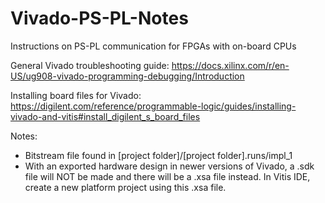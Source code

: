 # Vivado-PS-PL-Notes
Instructions on PS-PL communication for FPGAs with on-board CPUs

General Vivado troubleshooting guide:
https://docs.xilinx.com/r/en-US/ug908-vivado-programming-debugging/Introduction

Installing board files for Vivado:
https://digilent.com/reference/programmable-logic/guides/installing-vivado-and-vitis#install_digilent_s_board_files

Notes:

- Bitstream file found in [project folder]/[project folder].runs/impl_1
- With an exported hardware design in newer versions of Vivado, a .sdk file will NOT be made and there will be a .xsa file instead. In Vitis IDE, create a new platform project using this .xsa file.
